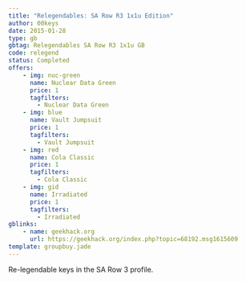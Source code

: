 ```yaml
---
title: "Relegendables: SA Row R3 1x1u Edition"
author: 00keys
date: 2015-01-28
type: gb
gbtag: Relegendables SA Row R3 1x1u GB
code: relegend
status: Completed
offers:
    - img: nuc-green
      name: Nuclear Data Green
      price: 1
      tagfilters:
        - Nuclear Data Green
    - img: blue
      name: Vault Jumpsuit
      price: 1
      tagfilters:
        - Vault Jumpsuit
    - img: red
      name: Cola Classic
      price: 1
      tagfilters:
        - Cola Classic
    - img: gid
      name: Irradiated
      price: 1
      tagfilters:
        - Irradiated
gblinks:
    - name: geekhack.org
      url: https://geekhack.org/index.php?topic=68192.msg1615609
template: groupbuy.jade 
---
```


Re-legendable keys in the SA Row 3 profile.

<span class="more"> 

